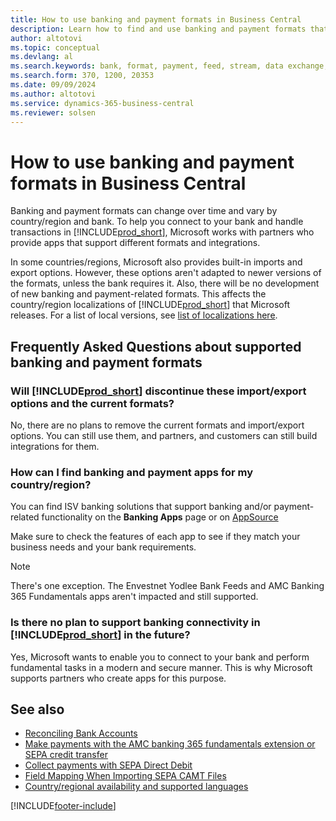 ```yaml
---
title: How to use banking and payment formats in Business Central
description: Learn how to find and use banking and payment formats that suit your needs and comply with your country and bank requirements in Business Central.
author: altotovi
ms.topic: conceptual
ms.devlang: al
ms.search.keywords: bank, format, payment, feed, stream, data exchange, AMC, link
ms.search.form: 370, 1200, 20353
ms.date: 09/09/2024
ms.author: altotovi
ms.service: dynamics-365-business-central
ms.reviewer: solsen
---
```


# How to use banking and payment formats in Business Central

Banking and payment formats can change over time and vary by country/region and bank. To help you connect to your bank and handle transactions in [!INCLUDE[prod_short](includes/prod_short.md)], Microsoft works with partners who provide apps that support different formats and integrations. 

In some countries/regions, Microsoft also provides built-in imports and export options. However, these options aren't adapted to newer versions of the formats, unless the bank requires it. Also, there will be no development of new banking and payment-related formats. This affects the country/region localizations of [!INCLUDE[prod_short](includes/prod_short.md)] that Microsoft releases. For a list of local versions, see [list of localizations here](/dynamics365/business-central/dev-itpro/compliance/apptest-countries-and-translations). 

## Frequently Asked Questions about supported banking and payment formats

### Will [!INCLUDE[prod_short](includes/prod_short.md)] discontinue these import/export options and the current formats?  

No, there are no plans to remove the current formats and import/export options. You can still use them, and partners, and customers can still build integrations for them.  

### How can I find banking and payment apps for my country/region?

You can find ISV banking solutions that support banking and/or payment-related functionality on the **Banking Apps** page or on [AppSource](https://appsource.microsoft.com/)

Make sure to check the features of each app to see if they match your business needs and your bank requirements. 

> [!NOTE]
> There's one exception. The Envestnet Yodlee Bank Feeds and AMC Banking 365 Fundamentals apps aren't impacted and still supported. 

### Is there no plan to support banking connectivity in [!INCLUDE[prod_short](includes/prod_short.md)] in the future?  

Yes, Microsoft wants to enable you to connect to your bank and perform fundamental tasks in a modern and secure manner. This is why Microsoft supports partners who create apps for this purpose. 

## See also

- [Reconciling Bank Accounts](bank-manage-bank-accounts.md)    
- [Make payments with the AMC banking 365 fundamentals extension or SEPA credit transfer](finance-make-payments-with-bank-data-conversion-service-or-sepa-credit-transfer.md)  
- [Collect payments with SEPA Direct Debit](finance-collect-payments-with-sepa-direct-debit.md)  
- [Field Mapping When Importing SEPA CAMT Files](across-field-mapping-when-importing-sepa-camt-files.md)  
- [Country/regional availability and supported languages](/dynamics365/business-central/dev-itpro/compliance/apptest-countries-and-translations)  


[!INCLUDE[footer-include](includes/footer-banner.md)]
